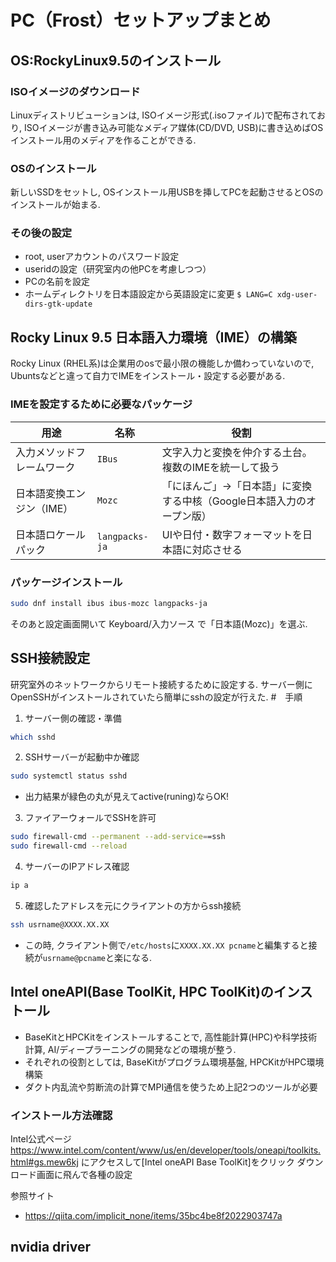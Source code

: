 # PC（Frost）セットアップまとめ

## OS:RockyLinux9.5のインストール
### ISOイメージのダウンロード
Linuxディストリビューションは, ISOイメージ形式(.isoファイル)で配布されており, ISOイメージが書き込み可能なメディア媒体(CD/DVD, USB)に書き込めばOSインストール用のメディアを作ることができる.
###  OSのインストール
新しいSSDをセットし, OSインストール用USBを挿してPCを起動させるとOSのインストールが始まる.

### その後の設定
- root, userアカウントのパスワード設定
- useridの設定（研究室内の他PCを考慮しつつ）
- PCの名前を設定
- ホームディレクトリを日本語設定から英語設定に変更 ``$ LANG=C xdg-user-dirs-gtk-update``


## Rocky Linux 9.5 日本語入力環境（IME）の構築
Rocky Linux (RHEL系)は企業用のosで最小限の機能しか備わっていないので, Ubuntsなどと違って自力でIMEをインストール・設定する必要がある.

### IMEを設定するために必要なパッケージ
| 用途               | 名称             | 役割                                     |
| ----------------- | -------------- | -------------------------------------- |
| 入力メソッドフレームワーク  | `IBus`         | 文字入力と変換を仲介する土台。複数のIMEを統一して扱う           |
| 日本語変換エンジン（IME） | `Mozc`         | 「にほんご」→「日本語」に変換する中核（Google日本語入力のオープン版） |
| 日本語ロケールパック     | `langpacks-ja` | UIや日付・数字フォーマットを日本語に対応させる               |

### パッケージインストール
```bash
sudo dnf install ibus ibus-mozc langpacks-ja
```
そのあと設定画面開いて Keyboard/入力ソース で「日本語(Mozc)」を選ぶ.

## SSH接続設定
研究室外のネットワークからリモート接続するために設定する. サーバー側にOpenSSHがインストールされていたら簡単にsshの設定が行えた.
#　手順
1. サーバー側の確認・準備
```bash
which sshd
```
2. SSHサーバーが起動中か確認
```bash
sudo systemctl status sshd
```
- 出力結果が緑色の丸が見えてactive(runing)ならOK!

3. ファイアーウォールでSSHを許可
```bash
sudo firewall-cmd --permanent --add-service==ssh
sudo firewall-cmd --reload
```
4. サーバーのIPアドレス確認
```bash
ip a
```
5. 確認したアドレスを元にクライアントの方からssh接続
```bash
ssh usrname@XXXX.XX.XX
```
- この時, クライアント側で`/etc/hosts`に`XXXX.XX.XX pcname`と編集すると接続が`usrname@pcname`と楽になる.

## Intel oneAPI(Base ToolKit, HPC ToolKit)のインストール
- BaseKitとHPCKitをインストールすることで, 高性能計算(HPC)や科学技術計算, AI/ディープラーニングの開発などの環境が整う.
- それぞれの役割としては, BaseKitがプログラム環境基盤, HPCKitがHPC環境構築
- ダクト内乱流や剪断流の計算でMPI通信を使うため上記2つのツールが必要

### インストール方法確認
Intel公式ページ
https://www.intel.com/content/www/us/en/developer/tools/oneapi/toolkits.html#gs.mew6kj
にアクセスして[Intel oneAPI Base ToolKit]をクリック
ダウンロード画面に飛んで各種の設定

参照サイト
- https://qiita.com/implicit_none/items/35bc4be8f2022903747a


## nvidia driver
